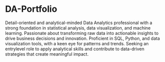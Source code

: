 # DA-Portfolio
Detail-oriented and analytical-minded Data Analytics professional with a strong foundation in statistical analysis, data
visualization, and machine learning. Passionate about transforming raw data into actionable insights to drive business decisions
and innovation. Proficient in SQL, Python, and data visualization tools, with a keen eye for patterns and trends. Seeking an entrylevel role to apply analytical skills and contribute to data-driven strategies that create meaningful impact.
